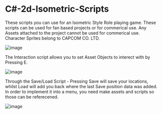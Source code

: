 # C#-2d-Isometric-Scripts

These scripts you can use for an Isometric Style Role playing game.
These scripts can be used for fan based projects or for commerical use.
Any Assets attached to the project cannot be used for commerical use. Character Sprites belong to CAPCOM CO. LTD.


![image](https://user-images.githubusercontent.com/117072680/199220365-0cbf35ef-c49c-46f2-9760-58f1c6860ef9.png)


The Interaction script allows you to set Asset Objects to interect with by Pressing E.

![image](https://user-images.githubusercontent.com/117072680/199233352-e081d95c-41c3-4f23-a96f-35745960f85f.png)

Through the Save/Load Script - Pressing Save will save your locations, whilst Load will add you back where the last Save position data was added.
In order to implement it into a menu, you need make assets and scripts so those can be referecened.

![image](https://user-images.githubusercontent.com/117072680/200930408-fc0532c2-c398-4ff6-a0ac-fe510e72d7c0.png)
